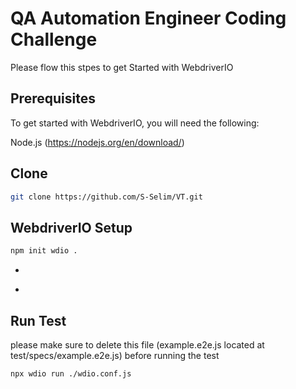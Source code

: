 # QA Automation Engineer Coding Challenge

Please flow this stpes to get Started with WebdriverIO

## Prerequisites

To get started with WebdriverIO, you will need the following:

Node.js (https://nodejs.org/en/download/)

## Clone

```bash
git clone https://github.com/S-Selim/VT.git
```

## WebdriverIO Setup

```bash
npm init wdio .
```

-

*

## Run Test

please make sure to delete this file (example.e2e.js located at test/specs/example.e2e.js) before running the test

```bash
npx wdio run ./wdio.conf.js
```
